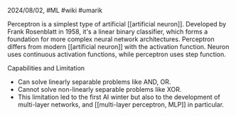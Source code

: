 2024/08/02, #ML #wiki #umarik

Perceptron is a simplest type of artificial [[artificial neuron]]. Developed by Frank Rosenblatt in 1958, it's a linear binary classifier, which forms a foundation for more complex neural network architectures. Perceptron differs from modern [[artificial neuron]] with the activation function. Neuron uses continuous activation functions, while perceptron uses step function. 

Capabilities and Limitation
- Can solve linearly separable problems like AND, OR.
- Cannot solve non-linearly separable problems like XOR.
- This limitation led to the first AI winter but also to the development of multi-layer networks, and [[multi-layer perceptron, MLP]] in particular.